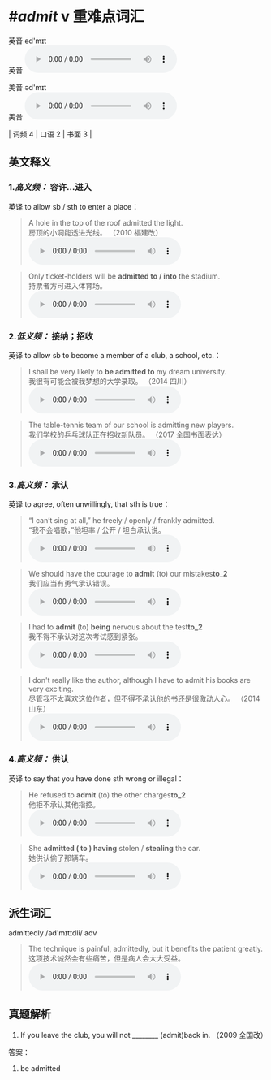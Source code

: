 # ***\#admit*** v  重难点词汇
英音 əd'mɪt  
英音
<audio src="./media/admit-B.aac" controls="controls"></audio>

美音 əd'mɪt  
美音
<audio src="./media/admit.aac" controls="controls"></audio>



| 词频 4 | 口语 2 | 书面 3 |  

英文释义
---
### 1.*高义频：* **容许...进入**  
英译 to allow sb / sth to enter a place：

 > A hole in the top of the roof admitted the light.  
 > 房顶的小洞能透进光线。  （2010 福建改）  
<audio src="./media/1-admit.aac" controls="controls"></audio>

 > Only ticket-holders will be **admitted to / into** the stadium.   
 > 持票者方可进入体育场。    
<audio src="./media/2-admit.aac" controls="controls"></audio>

### 2.*低义频：* **接纳；招收**  
英译 to allow sb to become a member of a club, a school, etc.：

 > I shall be very likely to **be admitted to** my dream university.  
 > 我很有可能会被我梦想的大学录取。  （2014 四川）  
<audio src="./media/I shall be very likely_AAC.aac" controls="controls"></audio>

 > The table-tennis team of our school is admitting new players.  
 > 我们学校的乒乓球队正在招收新队员。  （2017 全国书面表达）  
<audio src="./media/The table-tennis team of _AAC.aac" controls="controls"></audio>

### 3.*高义频：* **承认**  
英译 to agree, often unwillingly, that sth is true：

 > “I can’t sing at all,” he freely / openly / frankly admitted.  
 > “我不会唱歌，”他坦率 / 公开 / 坦白承认说。    
<audio src="./media/I can’t sing at all_AAC.aac" controls="controls"></audio>

 > We should have the courage to **admit** (to) our mistakes**to_2**  
 > 我们应当有勇气承认错误。    
<audio src="./media/6-admit.aac" controls="controls"></audio>

 > I had to **admit** (to) **being** nervous about the test**to_2**  
 > 我不得不承认对这次考试感到紧张。    
<audio src="./media/7-admit.aac" controls="controls"></audio>

 > I don't really like the author, although I have to admit his books are very exciting.  
 > 尽管我不太喜欢这位作者，但不得不承认他的书还是很激动人心。  （2014 山东）  
<audio src="./media/admit-101_AAC.aac" controls="controls"></audio>

### 4.*高义频：* **供认**  
英译 to say that you have done sth wrong or illegal：

 > He refused to **admit** (to) the other charges**to_2**  
 > 他拒不承认其他指控。    
<audio src="./media/He refused to admit to _AAC.aac" controls="controls"></audio>

 > She **admitted ( to ) having** stolen / **stealing** the car.  
 > 她供认偷了那辆车。    
<audio src="./media/She admitted ( to ) having_AAC.aac" controls="controls"></audio>


派生词汇
---
admittedly /əd'mɪtɪdli/ adv   
 > The technique is painful, admittedly, but it benefits the patient greatly.  
 > 这项技术诚然会有些痛苦，但是病人会大大受益。    
<audio src="./media/admit-102_AAC.aac" controls="controls"></audio>


真题解析
---
1. If you leave the club, you will not ________ (admit)back in.   （2009 全国改）  

答案：
1. be admitted  

